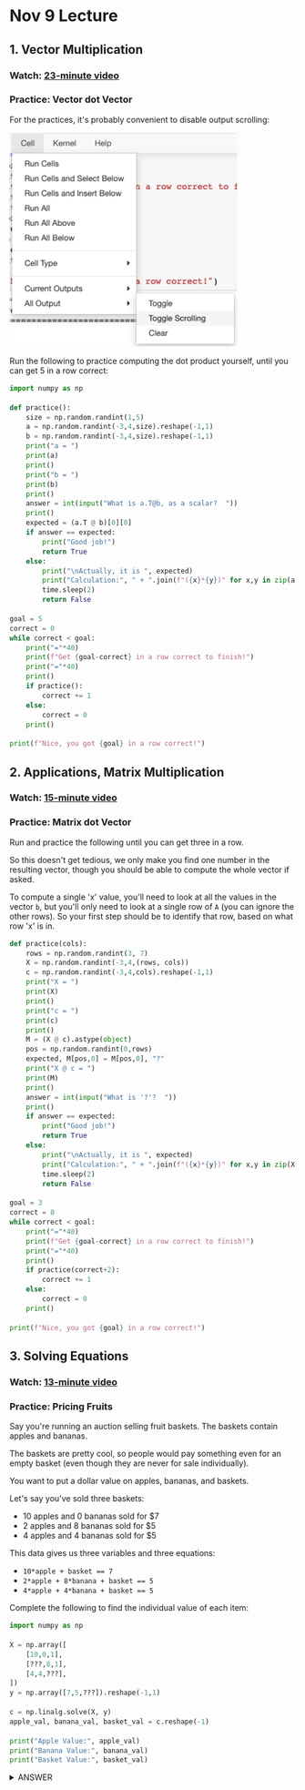 # Nov 9 Lecture

## 1. Vector Multiplication

### Watch: [23-minute video](https://youtu.be/r4B812a6e_0)

### Practice: Vector dot Vector

For the practices, it's probably convenient to disable output scrolling:

<img src="scroll.png" width=400>

Run the following to practice computing the dot product yourself,
until you can get 5 in a row correct:

```python
import numpy as np

def practice():
    size = np.random.randint(1,5)
    a = np.random.randint(-3,4,size).reshape(-1,1)
    b = np.random.randint(-3,4,size).reshape(-1,1)
    print("a = ")
    print(a)
    print()
    print("b = ")
    print(b)
    print()
    answer = int(input("What is a.T@b, as a scalar?  "))
    print()
    expected = (a.T @ b)[0][0]
    if answer == expected:
        print("Good job!")
        return True
    else:
        print("\nActually, it is ", expected)
        print("Calculation:", " + ".join(f"({x}*{y})" for x,y in zip(a.reshape(-1), b.reshape(-1))))
        time.sleep(2)
        return False

goal = 5
correct = 0
while correct < goal:
    print("="*40)
    print(f"Get {goal-correct} in a row correct to finish!")
    print("="*40)
    print()
    if practice():
        correct += 1
    else:
        correct = 0
    print()
        
print(f"Nice, you got {goal} in a row correct!")
```

## 2. Applications, Matrix Multiplication

### Watch: [15-minute video](https://youtu.be/zCKfjZq2cR8)

### Practice: Matrix dot Vector

Run and practice the following until you can get three in a row.

So this doesn't get tedious, we only make you find one number in the
resulting vector, though you should be able to compute the whole
vector if asked.

To compute a single 'x' value, you'll need to look at all the values
in the vector `b`, but you'll only need to look at a single row of `A`
(you can ignore the other rows).  So your first step should be to
identify that row, based on what row 'x' is in.

```python
def practice(cols):
    rows = np.random.randint(3, 7)
    X = np.random.randint(-3,4,(rows, cols))
    c = np.random.randint(-3,4,cols).reshape(-1,1)
    print("X = ")
    print(X)
    print()
    print("c = ")
    print(c)
    print()
    M = (X @ c).astype(object)
    pos = np.random.randint(0,rows)
    expected, M[pos,0] = M[pos,0], "?"
    print("X @ c = ")
    print(M)    
    print()
    answer = int(input("What is '?'?  "))
    print()
    if answer == expected:
        print("Good job!")
        return True
    else:
        print("\nActually, it is ", expected)
        print("Calculation:", " + ".join(f"({x}*{y})" for x,y in zip(X[pos].reshape(-1), c.reshape(-1))))
        time.sleep(2)
        return False

goal = 3
correct = 0
while correct < goal:
    print("="*40)
    print(f"Get {goal-correct} in a row correct to finish!")
    print("="*40)
    print()
    if practice(correct+2):
        correct += 1
    else:
        correct = 0
    print()
        
print(f"Nice, you got {goal} in a row correct!")
```

## 3. Solving Equations

### Watch: [13-minute video](https://www.youtube.com/watch?v=E_RdM6zJ-gE)

### Practice: Pricing Fruits

Say you're running an auction selling fruit baskets.  The baskets
contain apples and bananas.

The baskets are pretty cool, so people would pay something even for an
empty basket (even though they are never for sale individually).

You want to put a dollar value on apples, bananas, and baskets.

Let's say you've sold three baskets:

* 10 apples and 0 bananas sold for $7
* 2 apples and 8 bananas sold for $5
* 4 apples and 4 bananas sold for $5

This data gives us three variables and three equations:

* `10*apple + basket == 7`
* `2*apple + 8*banana + basket == 5`
* `4*apple + 4*banana + basket == 5`

Complete the following to find the individual value of each item:

```python
import numpy as np

X = np.array([
    [10,0,1],
    [???,8,1],
    [4,4,???],
])
y = np.array([7,5,???]).reshape(-1,1)

c = np.linalg.solve(X, y)
apple_val, banana_val, basket_val = c.reshape(-1)

print("Apple Value:", apple_val)
print("Banana Value:", banana_val)
print("Basket Value:", basket_val)
```

<details>
    <summary>ANSWER</summary>
    Apples are worth $0.50; bananas, $0.25; baskets, $2
</details>
